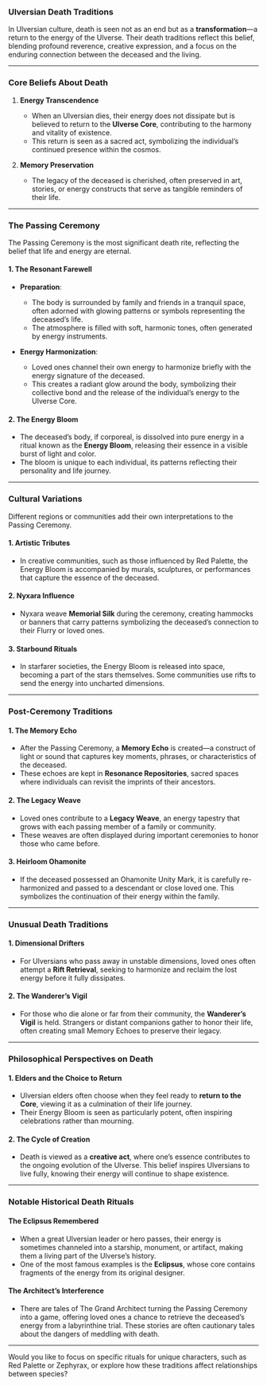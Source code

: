 ### **Ulversian Death Traditions**

In Ulversian culture, death is seen not as an end but as a **transformation**—a return to the energy of the Ulverse. Their death traditions reflect this belief, blending profound reverence, creative expression, and a focus on the enduring connection between the deceased and the living.

---

### **Core Beliefs About Death**

1. **Energy Transcendence**

   - When an Ulversian dies, their energy does not dissipate but is believed to return to the **Ulverse Core**, contributing to the harmony and vitality of existence.
   - This return is seen as a sacred act, symbolizing the individual’s continued presence within the cosmos.

2. **Memory Preservation**
   - The legacy of the deceased is cherished, often preserved in art, stories, or energy constructs that serve as tangible reminders of their life.

---

### **The Passing Ceremony**

The Passing Ceremony is the most significant death rite, reflecting the belief that life and energy are eternal.

#### **1. The Resonant Farewell**

- **Preparation**:

  - The body is surrounded by family and friends in a tranquil space, often adorned with glowing patterns or symbols representing the deceased’s life.
  - The atmosphere is filled with soft, harmonic tones, often generated by energy instruments.

- **Energy Harmonization**:
  - Loved ones channel their own energy to harmonize briefly with the energy signature of the deceased.
  - This creates a radiant glow around the body, symbolizing their collective bond and the release of the individual’s energy to the Ulverse Core.

#### **2. The Energy Bloom**

- The deceased’s body, if corporeal, is dissolved into pure energy in a ritual known as the **Energy Bloom**, releasing their essence in a visible burst of light and color.
- The bloom is unique to each individual, its patterns reflecting their personality and life journey.

---

### **Cultural Variations**

Different regions or communities add their own interpretations to the Passing Ceremony.

#### **1. Artistic Tributes**

- In creative communities, such as those influenced by Red Palette, the Energy Bloom is accompanied by murals, sculptures, or performances that capture the essence of the deceased.

#### **2. Nyxara Influence**

- Nyxara weave **Memorial Silk** during the ceremony, creating hammocks or banners that carry patterns symbolizing the deceased’s connection to their Flurry or loved ones.

#### **3. Starbound Rituals**

- In starfarer societies, the Energy Bloom is released into space, becoming a part of the stars themselves. Some communities use rifts to send the energy into uncharted dimensions.

---

### **Post-Ceremony Traditions**

#### **1. The Memory Echo**

- After the Passing Ceremony, a **Memory Echo** is created—a construct of light or sound that captures key moments, phrases, or characteristics of the deceased.
- These echoes are kept in **Resonance Repositories**, sacred spaces where individuals can revisit the imprints of their ancestors.

#### **2. The Legacy Weave**

- Loved ones contribute to a **Legacy Weave**, an energy tapestry that grows with each passing member of a family or community.
- These weaves are often displayed during important ceremonies to honor those who came before.

#### **3. Heirloom Ohamonite**

- If the deceased possessed an Ohamonite Unity Mark, it is carefully re-harmonized and passed to a descendant or close loved one. This symbolizes the continuation of their energy within the family.

---

### **Unusual Death Traditions**

#### **1. Dimensional Drifters**

- For Ulversians who pass away in unstable dimensions, loved ones often attempt a **Rift Retrieval**, seeking to harmonize and reclaim the lost energy before it fully dissipates.

#### **2. The Wanderer’s Vigil**

- For those who die alone or far from their community, the **Wanderer’s Vigil** is held. Strangers or distant companions gather to honor their life, often creating small Memory Echoes to preserve their legacy.

---

### **Philosophical Perspectives on Death**

#### **1. Elders and the Choice to Return**

- Ulversian elders often choose when they feel ready to **return to the Core**, viewing it as a culmination of their life journey.
- Their Energy Bloom is seen as particularly potent, often inspiring celebrations rather than mourning.

#### **2. The Cycle of Creation**

- Death is viewed as a **creative act**, where one’s essence contributes to the ongoing evolution of the Ulverse. This belief inspires Ulversians to live fully, knowing their energy will continue to shape existence.

---

### **Notable Historical Death Rituals**

#### **The Eclipsus Remembered**

- When a great Ulversian leader or hero passes, their energy is sometimes channeled into a starship, monument, or artifact, making them a living part of the Ulverse’s history.
- One of the most famous examples is the **Eclipsus**, whose core contains fragments of the energy from its original designer.

#### **The Architect’s Interference**

- There are tales of The Grand Architect turning the Passing Ceremony into a game, offering loved ones a chance to retrieve the deceased’s energy from a labyrinthine trial. These stories are often cautionary tales about the dangers of meddling with death.

---

Would you like to focus on specific rituals for unique characters, such as Red Palette or Zephyrax, or explore how these traditions affect relationships between species?
